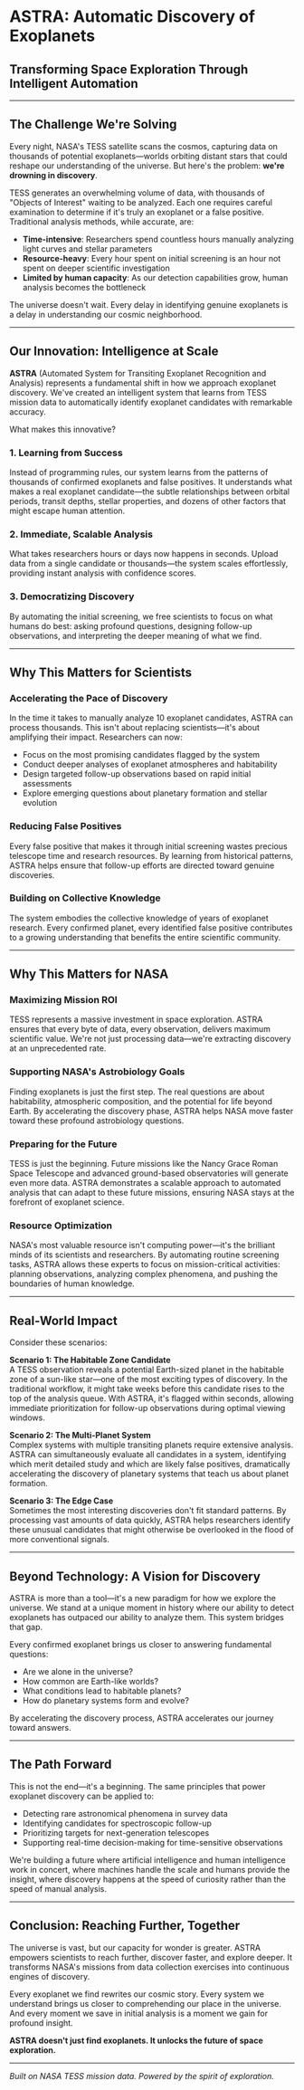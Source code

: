 # ASTRA: Automatic Discovery of Exoplanets
## Transforming Space Exploration Through Intelligent Automation

---

## The Challenge We're Solving

Every night, NASA's TESS satellite scans the cosmos, capturing data on thousands of potential exoplanets—worlds orbiting distant stars that could reshape our understanding of the universe. But here's the problem: **we're drowning in discovery**.

TESS generates an overwhelming volume of data, with thousands of "Objects of Interest" waiting to be analyzed. Each one requires careful examination to determine if it's truly an exoplanet or a false positive. Traditional analysis methods, while accurate, are:
- **Time-intensive**: Researchers spend countless hours manually analyzing light curves and stellar parameters
- **Resource-heavy**: Every hour spent on initial screening is an hour not spent on deeper scientific investigation
- **Limited by human capacity**: As our detection capabilities grow, human analysis becomes the bottleneck

The universe doesn't wait. Every delay in identifying genuine exoplanets is a delay in understanding our cosmic neighborhood.

---

## Our Innovation: Intelligence at Scale

**ASTRA** (Automated System for Transiting Exoplanet Recognition and Analysis) represents a fundamental shift in how we approach exoplanet discovery. We've created an intelligent system that learns from TESS mission data to automatically identify exoplanet candidates with remarkable accuracy.

What makes this innovative?

### 1. **Learning from Success**
Instead of programming rules, our system learns from the patterns of thousands of confirmed exoplanets and false positives. It understands what makes a real exoplanet candidate—the subtle relationships between orbital periods, transit depths, stellar properties, and dozens of other factors that might escape human attention.

### 2. **Immediate, Scalable Analysis**
What takes researchers hours or days now happens in seconds. Upload data from a single candidate or thousands—the system scales effortlessly, providing instant analysis with confidence scores.

### 3. **Democratizing Discovery**
By automating the initial screening, we free scientists to focus on what humans do best: asking profound questions, designing follow-up observations, and interpreting the deeper meaning of what we find.

---

## Why This Matters for Scientists

### Accelerating the Pace of Discovery
In the time it takes to manually analyze 10 exoplanet candidates, ASTRA can process thousands. This isn't about replacing scientists—it's about amplifying their impact. Researchers can now:
- Focus on the most promising candidates flagged by the system
- Conduct deeper analyses of exoplanet atmospheres and habitability
- Design targeted follow-up observations based on rapid initial assessments
- Explore emerging questions about planetary formation and stellar evolution

### Reducing False Positives
Every false positive that makes it through initial screening wastes precious telescope time and research resources. By learning from historical patterns, ASTRA helps ensure that follow-up efforts are directed toward genuine discoveries.

### Building on Collective Knowledge
The system embodies the collective knowledge of years of exoplanet research. Every confirmed planet, every identified false positive contributes to a growing understanding that benefits the entire scientific community.

---

## Why This Matters for NASA

### Maximizing Mission ROI
TESS represents a massive investment in space exploration. ASTRA ensures that every byte of data, every observation, delivers maximum scientific value. We're not just processing data—we're extracting discovery at an unprecedented rate.

### Supporting NASA's Astrobiology Goals
Finding exoplanets is just the first step. The real questions are about habitability, atmospheric composition, and the potential for life beyond Earth. By accelerating the discovery phase, ASTRA helps NASA move faster toward these profound astrobiology questions.

### Preparing for the Future
TESS is just the beginning. Future missions like the Nancy Grace Roman Space Telescope and advanced ground-based observatories will generate even more data. ASTRA demonstrates a scalable approach to automated analysis that can adapt to these future missions, ensuring NASA stays at the forefront of exoplanet science.

### Resource Optimization
NASA's most valuable resource isn't computing power—it's the brilliant minds of its scientists and researchers. By automating routine screening tasks, ASTRA allows these experts to focus on mission-critical activities: planning observations, analyzing complex phenomena, and pushing the boundaries of human knowledge.

---

## Real-World Impact

Consider these scenarios:

**Scenario 1: The Habitable Zone Candidate**  
A TESS observation reveals a potential Earth-sized planet in the habitable zone of a sun-like star—one of the most exciting types of discovery. In the traditional workflow, it might take weeks before this candidate rises to the top of the analysis queue. With ASTRA, it's flagged within seconds, allowing immediate prioritization for follow-up observations during optimal viewing windows.

**Scenario 2: The Multi-Planet System**  
Complex systems with multiple transiting planets require extensive analysis. ASTRA can simultaneously evaluate all candidates in a system, identifying which merit detailed study and which are likely false positives, dramatically accelerating the discovery of planetary systems that teach us about planet formation.

**Scenario 3: The Edge Case**  
Sometimes the most interesting discoveries don't fit standard patterns. By processing vast amounts of data quickly, ASTRA helps researchers identify these unusual candidates that might otherwise be overlooked in the flood of more conventional signals.

---

## Beyond Technology: A Vision for Discovery

ASTRA is more than a tool—it's a new paradigm for how we explore the universe. We stand at a unique moment in history where our ability to detect exoplanets has outpaced our ability to analyze them. This system bridges that gap.

Every confirmed exoplanet brings us closer to answering fundamental questions:
- Are we alone in the universe?
- How common are Earth-like worlds?
- What conditions lead to habitable planets?
- How do planetary systems form and evolve?

By accelerating the discovery process, ASTRA accelerates our journey toward answers.

---

## The Path Forward

This is not the end—it's a beginning. The same principles that power exoplanet discovery can be applied to:
- Detecting rare astronomical phenomena in survey data
- Identifying candidates for spectroscopic follow-up
- Prioritizing targets for next-generation telescopes
- Supporting real-time decision-making for time-sensitive observations

We're building a future where artificial intelligence and human intelligence work in concert, where machines handle the scale and humans provide the insight, where discovery happens at the speed of curiosity rather than the speed of manual analysis.

---

## Conclusion: Reaching Further, Together

The universe is vast, but our capacity for wonder is greater. ASTRA empowers scientists to reach further, discover faster, and explore deeper. It transforms NASA's missions from data collection exercises into continuous engines of discovery.

Every exoplanet we find rewrites our cosmic story. Every system we understand brings us closer to comprehending our place in the universe. And every moment we save in initial analysis is a moment we gain for profound insight.

**ASTRA doesn't just find exoplanets. It unlocks the future of space exploration.**

---

*Built on NASA TESS mission data. Powered by the spirit of exploration.*

